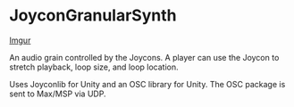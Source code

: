 # JoyconGranularSynth

[Imgur](https://i.imgur.com/a2jrSe1.png)

An audio grain controlled by the Joycons. A player can use the Joycon to stretch playback, loop size, and loop location.

Uses Joyconlib for Unity and an OSC library for Unity. The OSC package is sent to Max/MSP via UDP.

